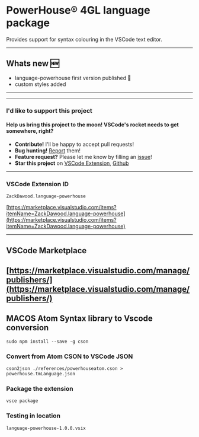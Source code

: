 # PowerHouse® 4GL language package

Provides support for syntax colouring in the VSCode text editor.

----
## **Whats new** :new:
* language-powerhouse first version published :tada:
* custom styles added
----

----

### I'd like to support this project

#### Help us bring this project to the moon! VSCode's rocket needs to get somewhere, right?

*  **Contribute!** I'll be happy to accept pull requests!
*  **Bug hunting!** [Report](https://github.com/zackria/language-powerhouse-vscode/issues) them!
* **Feature request?** Please let me know by filling an [issue](https://github.com/zackria/language-powerhouse-vscode/issues)!
* **Star this project** on [VSCode Extension](https://atom.io/packages/language-powerhouse), [Github](https://github.com/zackria/language-powerhouse-vscode)

---

### VSCode Extension ID

`ZackDawood.language-powerhouse`

[https://marketplace.visualstudio.com/items?itemName=ZackDawood.language-powerhouse](https://marketplace.visualstudio.com/items?itemName=ZackDawood.language-powerhouse)

--- 
## VSCode Marketplace

[https://marketplace.visualstudio.com/manage/publishers/](https://marketplace.visualstudio.com/manage/publishers/)
---

## MACOS Atom Syntax library to Vscode conversion 

`sudo npm install --save -g cson`


### Convert from Atom CSON to VSCode JSON 

`cson2json ./references/powerhouseatom.cson > powerhouse.tmLanguage.json`


### Package the extension

`vsce package`

### Testing in location 

`language-powerhouse-1.0.0.vsix`